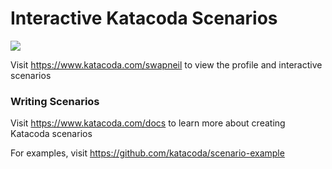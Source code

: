 # Interactive Katacoda Scenarios

[![](http://shields.katacoda.com/katacoda/swapneil/count.svg)](https://www.katacoda.com/swapneil "Get your profile on Katacoda.com")

Visit https://www.katacoda.com/swapneil to view the profile and interactive scenarios

### Writing Scenarios
Visit https://www.katacoda.com/docs to learn more about creating Katacoda scenarios

For examples, visit https://github.com/katacoda/scenario-example
